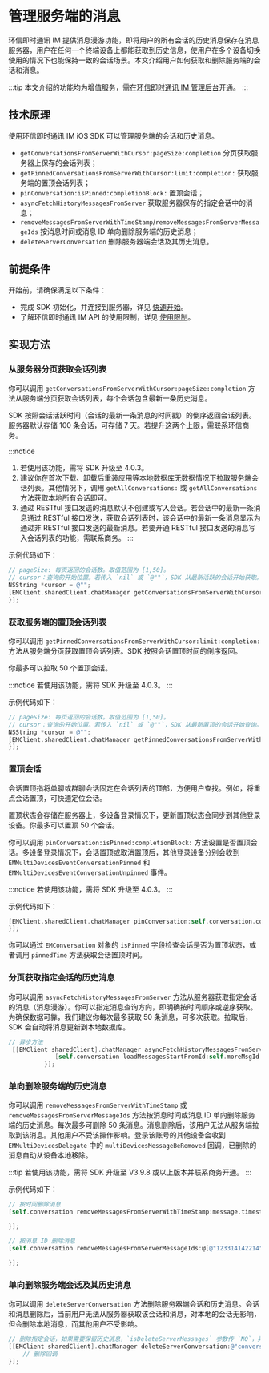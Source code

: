 # 管理服务端的消息

<Toc />

环信即时通讯 IM 提供消息漫游功能，即将用户的所有会话的历史消息保存在消息服务器，用户在任何一个终端设备上都能获取到历史信息，使用户在多个设备切换使用的情况下也能保持一致的会话场景。本文介绍用户如何获取和删除服务端的会话和消息。

:::tip
本文介绍的功能均为增值服务，需在[环信即时通讯 IM 管理后台](https://console.easemob.com/user/login)开通。
:::

## 技术原理

使用环信即时通讯 IM iOS SDK 可以管理服务端的会话和历史消息。

- `getConversationsFromServerWithCursor:pageSize:completion` 分页获取服务器上保存的会话列表；
- `getPinnedConversationsFromServerWithCursor:limit:completion:` 获取服务端的置顶会话列表；
- `pinConversation:isPinned:completionBlock:` 置顶会话；
- `asyncFetchHistoryMessagesFromServer` 获取服务器保存的指定会话中的消息；
- `removeMessagesFromServerWithTimeStamp`/`removeMessagesFromServerMessageIds` 按消息时间或消息 ID 单向删除服务端的历史消息；
- `deleteServerConversation` 删除服务器端会话及其历史消息。

## 前提条件

开始前，请确保满足以下条件：

- 完成 SDK 初始化，并连接到服务器，详见 [快速开始](quickstart.html)。
- 了解环信即时通讯 IM API 的使用限制，详见 [使用限制](/product/limitation.html)。

## 实现方法

### 从服务器分页获取会话列表

你可以调用 `getConversationsFromServerWithCursor:pageSize:completion` 方法从服务端分页获取会话列表，每个会话包含最新一条历史消息。

SDK 按照会话活跃时间（会话的最新一条消息的时间戳）的倒序返回会话列表。服务器默认存储 100 条会话，可存储 7 天。若提升这两个上限，需联系环信商务。

:::notice
1. 若使用该功能，需将 SDK 升级至 4.0.3。 
2. 建议你在首次下载、卸载后重装应用等本地数据库无数据情况下拉取服务端会话列表。其他情况下，调用 `getAllConversations:` 或 `getAllConversations` 方法获取本地所有会话即可。
3. 通过 RESTful 接口发送的消息默认不创建或写入会话。若会话中的最新一条消息通过 RESTful 接口发送，获取会话列表时，该会话中的最新一条消息显示为通过非 RESTful 接口发送的最新消息。若要开通 RESTful 接口发送的消息写入会话列表的功能，需联系商务。
:::

示例代码如下：

```objectivec
// pageSize: 每页返回的会话数。取值范围为 [1,50]。
// cursor：查询的开始位置。若传入 `nil` 或 `@""`，SDK 从最新活跃的会话开始获取。
NSString *cursor = @"";
[EMClient.sharedClient.chatManager getConversationsFromServerWithCursor:cursor pageSize:20 completion:^(EMCursorResult<EMConversation *> * _Nullable result, EMError * _Nullable error) {
}];
```

### 获取服务端的置顶会话列表

你可以调用 `getPinnedConversationsFromServerWithCursor:limit:completion:` 方法从服务端分页获取置顶会话列表。SDK 按照会话置顶时间的倒序返回。 

你最多可以拉取 50 个置顶会话。

:::notice
若使用该功能，需将 SDK 升级至 4.0.3。
:::

示例代码如下： 

```objectivec
// pageSize: 每页返回的会话数。取值范围为 [1,50]。
// cursor：查询的开始位置。若传入 `nil` 或 `@""`，SDK 从最新置顶的会话开始查询。
NSString *cursor = @"";
[EMClient.sharedClient.chatManager getPinnedConversationsFromServerWithCursor:cursor pageSize:20 completion:^(EMCursorResult<EMConversation *> * _Nullable result, EMError * _Nullable error) {
}];
```

### 置顶会话

会话置顶指将单聊或群聊会话固定在会话列表的顶部，方便用户查找。例如，将重点会话置顶，可快速定位会话。

置顶状态会存储在服务器上，多设备登录情况下，更新置顶状态会同步到其他登录设备。你最多可以置顶 50 个会话。

你可以调用 `pinConversation:isPinned:completionBlock:` 方法设置是否置顶会话。多设备登录情况下，会话置顶或取消置顶后，其他登录设备分别会收到 `EMMultiDevicesEventConversationPinned` 和 `EMMultiDevicesEventConversationUnpinned` 事件。

:::notice
若使用该功能，需将 SDK 升级至 4.0.3。
:::

示例代码如下： 

```objectivec
[EMClient.sharedClient.chatManager pinConversation:self.conversation.conversationId isPinned:aSwitch.isOn completionBlock:^(EMError * _Nullable error) {
}];
```

你可以通过 `EMConversation` 对象的 `isPinned` 字段检查会话是否为置顶状态，或者调用 `pinnedTime` 方法获取会话置顶时间。


### 分页获取指定会话的历史消息

你可以调用 `asyncFetchHistoryMessagesFromServer` 方法从服务器获取指定会话的消息（消息漫游）。你可以指定消息查询方向，即明确按时间顺序或逆序获取。为确保数据可靠，我们建议你每次最多获取 50 条消息，可多次获取。拉取后，SDK 会自动将消息更新到本地数据库。

```objectivec
// 异步方法
 [[EMClient sharedClient].chatManager asyncFetchHistoryMessagesFromServer:conversation.conversationId conversationType:conversation.type startMessageId:self.moreMsgId pageSize:10 completion:^(EMCursorResult *aResult, EMError *aError) {
             [self.conversation loadMessagesStartFromId:self.moreMsgId count:10 searchDirection:EMMessageSearchDirectionUp completion:block];
          }];
```

### 单向删除服务端的历史消息

你可以调用 `removeMessagesFromServerWithTimeStamp` 或 `removeMessagesFromServerMessageIds` 方法按消息时间或消息 ID 单向删除服务端的历史消息。每次最多可删除 50 条消息。消息删除后，该用户无法从服务端拉取到该消息。其他用户不受该操作影响。登录该账号的其他设备会收到 `EMMultiDevicesDelegate` 中的 `multiDevicesMessageBeRemoved` 回调，已删除的消息自动从设备本地移除。

:::tip
若使用该功能，需将 SDK 升级至 V3.9.8 或以上版本并联系商务开通。
:::

示例代码如下：

```Objectivec
// 按时间删除消息
[self.conversation removeMessagesFromServerWithTimeStamp:message.timestamp completion:^(EMError * _Nullable aError) {

}];

// 按消息 ID 删除消息
[self.conversation removeMessagesFromServerMessageIds:@[@"123314142214"] completion:^(EMError * _Nullable aError) {

}];
```

### 单向删除服务端会话及其历史消息

你可以调用 `deleteServerConversation` 方法删除服务器端会话和历史消息。会话和消息删除后，当前用户无法从服务器获取该会话和消息，对本地的会话无影响，但会删除本地消息，而其他用户不受影响。

```objectivec
// 删除指定会话，如果需要保留历史消息，`isDeleteServerMessages` 参数传 `NO`，异步方法。
[[EMClient sharedClient].chatManager deleteServerConversation:@"conversationId1" conversationType:EMConversationTypeChat isDeleteServerMessages:YES completion:^(NSString *aConversationId, EMError *aError) {
    // 删除回调
}];
```